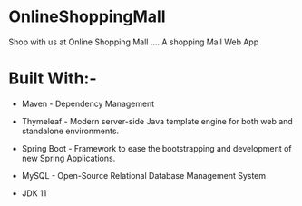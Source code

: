 # OnlineShoppingMall
Shop with us at Online Shopping Mall .... A shopping Mall Web App

# Built With:- 
* Maven - Dependency Management

* Thymeleaf - Modern server-side Java template engine for both web and standalone environments.

* Spring Boot - Framework to ease the bootstrapping and development of new Spring Applications.

* MySQL - Open-Source Relational Database Management System

* JDK 11
